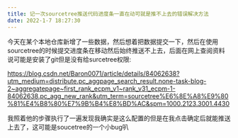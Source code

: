 ```yaml
---
title: 记一次sourcetree推送代码进度条一直在动可就是推不上去的错误解决方法
date: 2022-1-7 18:27:30
---
```


今天在某个本地仓库新增了一些数据，然后想着把数据提交一下，然后在使用sourcetree的时候提交进度条在移动然后始终推送不上去，后面在网上查阅资料说可能是安装了git但是没有给surcetree权限:

https://blog.csdn.net/Baron0071/article/details/84062638?utm_medium=distribute.pc_aggpage_search_result.none-task-blog-2~aggregatepage~first_rank_ecpm_v1~rank_v31_ecpm-1-84062638.pc_agg_new_rank&utm_term=sourcetree%E6%8E%A8%E9%80%81%E4%B8%80%E7%9B%B4%E8%BD%AC&spm=1000.2123.3001.4430

我照着他的步骤执行了一遍发现我确实是这么配置的但是在我点击确定后就能推送上去了，这可能是soucetree的一个小bug叭